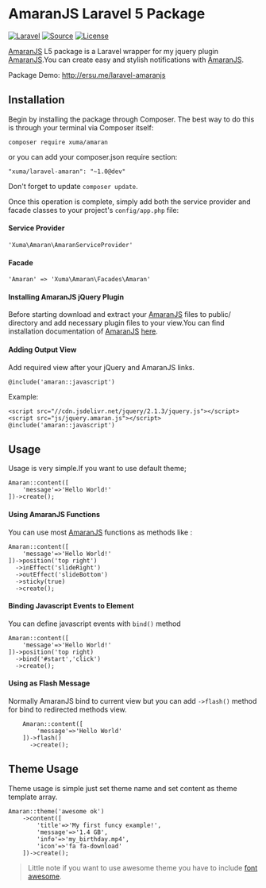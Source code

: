 AmaranJS Laravel 5 Package
==========================
[![Laravel](https://img.shields.io/badge/Laravel-5.0-orange.svg?style=flat-square)](http://laravel.com)
[![Source](http://img.shields.io/badge/source-hakanersu/amaranlaravel-blue.svg?style=flat-square)](https://github.com/hakanersu/amaran-laravel)
[![License](http://img.shields.io/badge/license-MIT-brightgreen.svg?style=flat-square)](https://tldrlegal.com/license/mit-license)

[AmaranJS][1] L5 package is a Laravel wrapper for my jquery plugin [AmaranJS][1].You can create easy and stylish notifications with [AmaranJS][1]. 

Package Demo: http://ersu.me/laravel-amaranjs

Installation
------------
Begin by installing the package through Composer. The best way to do this is through your terminal via Composer itself:

```
composer require xuma/amaran
```

or you can add your composer.json require section:
```
"xuma/laravel-amaran": "~1.0@dev"
```
Don't forget to update `composer update`.

Once this operation is complete, simply add both the service provider and facade classes to your project's `config/app.php` file:

#### Service Provider
```
'Xuma\Amaran\AmaranServiceProvider'
```
#### Facade
```
'Amaran' => 'Xuma\Amaran\Facades\Amaran'
```

#### Installing AmaranJS jQuery Plugin

Before starting download and extract your [AmaranJS][1] files to public/ directory and add necessary plugin files to your view.You can find installation documentation of [AmaranJS][1] [here][1].

#### Adding Output View

Add required view after your jQuery and AmaranJS links.

```
@include('amaran::javascript')
```

Example:

```
<script src="//cdn.jsdelivr.net/jquery/2.1.3/jquery.js"></script>
<script src="js/jquery.amaran.js"></script>
@include('amaran::javascript')
```

Usage
-----

Usage is very simple.If you want to use default theme;

```
Amaran::content([
    'message'=>'Hello World!'
])->create();
```

#### Using AmaranJS Functions

You can use most [AmaranJS][1] functions as methods like :

```
Amaran::content([
    'message'=>'Hello World!'
])->position('top right')
  ->inEffect('slideRight')
  ->outEffect('slideBottom')
  ->sticky(true)
  ->create();
```

#### Binding Javascript Events to Element
You can define javascript events with `bind()` method
```
Amaran::content([
    'message'=>'Hello World!'
])->position('top right)
  ->bind('#start','click')
  ->create();
```

#### Using as Flash Message
Normally AmaranJS bind to current view but you can add ```->flash()``` method for bind to redirected methods view.

```
    Amaran::content([
        'message'=>'Hello World'
    ])->flash()
      ->create();
```

Theme Usage
-----

Theme usage is simple just set theme name and set content as theme template array.
```
Amaran::theme('awesome ok')
    ->content([
        'title'=>'My first funcy example!',
        'message'=>'1.4 GB',
        'info'=>'my_birthday.mp4',
        'icon'=>'fa fa-download'
    ])->create();
```    

> Little note if you want to use awesome theme you have to include [font awesome][2].

[1]: https://github.com/hakanersu/AmaranJS
[2]: http://fortawesome.github.io/Font-Awesome/icons/
